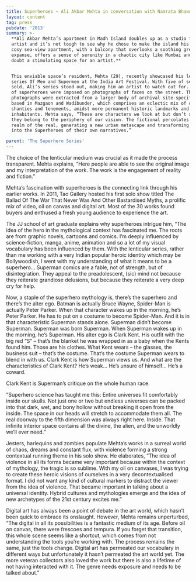 ```yaml
---
title: Superheroes ~ Ali Akbar Mehta in conversation with Namrata Bhawnani
layout: content
tag: press
pubdate: '2013'
summary: >-
  **Ali Akbar Mehta’s apartment in Madh Island doubles up as a studio for the
  artist and it’s not tough to see why he chose to make the island his base. The
  cosy sea-view apartment, with a balcony that overlooks a soothing green
  expanse, offers a sense of serenity in a chaotic city like Mumbai and is no
  doubt a stimulating space for an artist.**


  This enviable space’s resident, Mehta (29), recently showcased his lenticular
  series Of Men and Supermen at the India Art Festival. With five of seven works
  sold, Ali’s series stood out, making him an artist to watch out for. Costumes
  of superheroes were imposed on photographs of faces on the street. The
  photographs were extracted from a larger body of archival site-specific work
  based in Mazgaon and Wadibunder, which comprises an eclectic mix of chawls,
  shanties and tenements, amidst more permanent historic landmarks and its
  inhabitants. Mehta says, “These are characters we look at but don’t see them,
  they belong to the periphery of our vision. The fictional percolates into the
  realm of the real, generating a new urban metascape and transforming people
  into the Superheroes of their own narratives.”

parent: 'The Superhero Series'
---
```

The choice of the lenticular medium was crucial as it made the process transparent. Mehta explains, “Here people are able to see the original image and my interpretation of the work. The work is the engagement of reality and fiction.”  

Mehta’s fascination with superheroes is the connecting link through his earlier works. In 2011, Tao Gallery hosted his first solo show titled The Ballad Of The War That Never Was And Other Bastardised Myths, a prolific mix of video, oil on canvas and digital art. Most of the 30 works found buyers and enthused a fresh young audience to experience the art.  

The JJ school of art graduate explains why superheroes intrigue him, “The idea of the hero in the mythological context has fascinated me. The roots are from graphic novels, cartoons and comics. I’m deeply influenced by science-fiction, manga, anime, animation and so a lot of my visual vocabulary has been influenced by them. With the lenticular series, rather than me working with a very Indian popular heroic identity which may be Bollywoodish, I went with my understanding of what it means to be a superhero… Superman comics are a fable, not of strength, but of disintegration. They appeal to the preadolescent, (sic) mind not because they reiterate grandiose delusions, but because they reiterate a very deep cry for help.

Now, a staple of the superhero mythology is, there’s the superhero and there’s the alter ego. Batman is actually Bruce Wayne, Spider-Man is actually Peter Parker. When that character wakes up in the morning, he’s Peter Parker. He has to put on a costume to become Spider-Man. And it is in that characteristic Superman stands alone. Superman didn’t become Superman. Superman was born Superman. When Superman wakes up in the morning, he’s Superman. His alter ego is Clark Kent. His outfit with the big red “S” – that’s the blanket he was wrapped in as a baby when the Kents found him. Those are his clothes. What Kent wears – the glasses, the business suit – that’s the costume. That’s the costume Superman wears to blend in with us. Clark Kent is how Superman views us. And what are the characteristics of Clark Kent? He’s weak… He’s unsure of himself… He’s a coward.

Clark Kent is Superman’s critique on the whole human race.

“Superhero science has taught me this: Entire universes fit comfortably inside our skulls. Not just one or two but endless universes can be packed into that dark, wet, and bony hollow without breaking it open from the inside. The space in our heads will stretch to accommodate them all. The real doorway to the fifth dimension was always right here. Inside. That infinite interior space contains all the divine, the alien, and the unworldly we’ll ever need.”

Jesters, harlequins and zombies populate Mehta’s works in a surreal world of chaos, dreams and constant flux, with violence forming a strong contextual running theme in his solo show. He elaborates, “The idea of violence in all its forms became very important because within the context of mythology, the tragic is so sublime. With my oil on canvases, I was trying to create these heroic visions of ourselves in a very decontextualised format. I did not want any kind of cultural markers to distract the viewer from the idea of violence. That became important in talking about a universal identity. Hybrid cultures and mythologies emerge and the idea of new archetypes of the 21st century excites me.”

Digital art has always been a point of debate in the art world, which hasn’t been quick to embrace its onslaught. However, Mehta remains unperturbed, “The digital in all its possibilities is a fantastic medium of its age. Before oil on canvas, there were frescoes and tempura. If you forget that transition, this whole scene seems like a shortcut, which comes from not understanding the tools you’re working with. The process remains the same, just the tools change. Digital art has permeated our vocabulary in different ways but unfortunately it hasn’t permeated the art world yet. The more veteran collectors also loved the work but there is also a lifetime of not having interacted with it. The genre needs exposure and needs to be talked about.”
